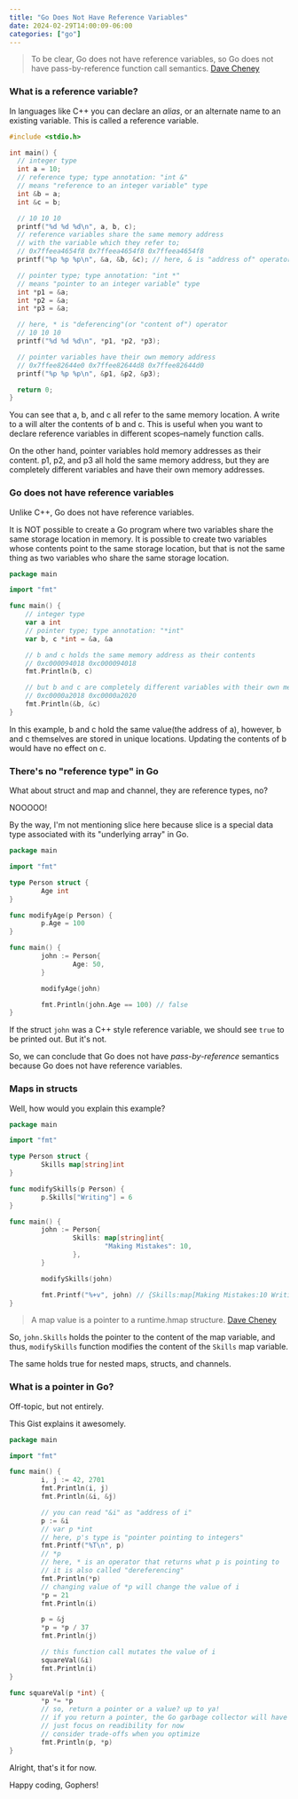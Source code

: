 ```yaml
---
title: "Go Does Not Have Reference Variables"
date: 2024-02-29T14:00:09-06:00
categories: ["go"]
---
```


> To be clear, Go does not have reference variables, so Go does not have pass-by-reference function call semantics.
> [Dave Cheney](https://dave.cheney.net/2017/04/29/there-is-no-pass-by-reference-in-go)

### What is a reference variable?

In languages like C++ you can declare an _alias_, or an alternate name to an existing variable. This is called a reference variable.

```c
#include <stdio.h>

int main() {
  // integer type
  int a = 10;
  // reference type; type annotation: "int &"
  // means "reference to an integer variable" type
  int &b = a;
  int &c = b;

  // 10 10 10
  printf("%d %d %d\n", a, b, c);
  // reference variables share the same memory address
  // with the variable which they refer to;
  // 0x7ffeea4654f8 0x7ffeea4654f8 0x7ffeea4654f8
  printf("%p %p %p\n", &a, &b, &c); // here, & is "address of" operator

  // pointer type; type annotation: "int *"
  // means "pointer to an integer variable" type
  int *p1 = &a;
  int *p2 = &a;
  int *p3 = &a;

  // here, * is "deferencing"(or "content of") operator
  // 10 10 10
  printf("%d %d %d\n", *p1, *p2, *p3);

  // pointer variables have their own memory address
  // 0x7ffee82644e0 0x7ffee82644d8 0x7ffee82644d0
  printf("%p %p %p\n", &p1, &p2, &p3);

  return 0;
}
```

You can see that a, b, and c all refer to the same memory location. A write to a will alter the contents of b and c. This is useful when you want to declare reference variables in different scopes–namely function calls.

On the other hand, pointer variables hold memory addresses as their content. p1, p2, and p3 all hold the same memory address, but they are completely different variables and have their own memory addresses.

### Go does not have reference variables

Unlike C++, Go does not have reference variables.

It is NOT possible to create a Go program where two variables share the same storage location in memory. It is possible to create two variables whose contents point to the same storage location, but that is not the same thing as two variables who share the same storage location.

```go
package main

import "fmt"

func main() {
	// integer type
	var a int
	// pointer type; type annotation: "*int"
	var b, c *int = &a, &a

	// b and c holds the same memory address as their contents
	// 0xc000094018 0xc000094018
	fmt.Println(b, c)

	// but b and c are completely different variables with their own memory addresses
	// 0xc0000a2018 0xc0000a2020
	fmt.Println(&b, &c)
}
```

In this example, b and c hold the same value(the address of a), however, b and c themselves are stored in unique locations. Updating the contents of b would have no effect on c.

### There's no "reference type" in Go

What about struct and map and channel, they are reference types, no?

NOOOOO!

By the way, I'm not mentioning slice here because slice is a special data type associated with its "underlying array" in Go.

```go
package main

import "fmt"

type Person struct {
        Age int
}

func modifyAge(p Person) {
        p.Age = 100
}

func main() {
        john := Person{
                Age: 50,
        }

        modifyAge(john)

        fmt.Println(john.Age == 100) // false
}
```

If the struct `john` was a C++ style reference variable, we should see `true` to be printed out. But it's not.

So, we can conclude that Go does not have _pass-by-reference_ semantics because Go does not have reference variables.

### Maps in structs

Well, how would you explain this example?

```go
package main

import "fmt"

type Person struct {
        Skills map[string]int
}

func modifySkills(p Person) {
        p.Skills["Writing"] = 6
}

func main() {
        john := Person{
                Skills: map[string]int{
                        "Making Mistakes": 10,
                },
        }

        modifySkills(john)

        fmt.Printf("%+v", john) // {Skills:map[Making Mistakes:10 Writing:6]}
}
```

> A map value is a pointer to a runtime.hmap structure.
> [Dave Cheney](https://dave.cheney.net/2017/04/30/if-a-map-isnt-a-reference-variable-what-is-it)

So, `john.Skills` holds the pointer to the content of the map variable, and thus, `modifySkills` function modifies the content of the `Skills` map variable.

The same holds true for nested maps, structs, and channels.

### What is a pointer in Go?

Off-topic, but not entirely.

This Gist explains it awesomely.

```go
package main

import "fmt"

func main() {
        i, j := 42, 2701
        fmt.Println(i, j)
        fmt.Println(&i, &j)

        // you can read "&i" as "address of i"
        p := &i
        // var p *int
        // here, p's type is "pointer pointing to integers"
        fmt.Printf("%T\n", p)
        // *p
        // here, * is an operator that returns what p is pointing to
        // it is also called "dereferencing"
        fmt.Println(*p)
        // changing value of *p will change the value of i
        *p = 21
        fmt.Println(i)

        p = &j
        *p = *p / 37
        fmt.Println(j)

        // this function call mutates the value of i
        squareVal(&i)
        fmt.Println(i)
}

func squareVal(p *int) {
        *p *= *p
        // so, return a pointer or a value? up to ya!
        // if you return a pointer, the Go garbage collector will have something more todo with the heap.
        // just focus on readibility for now
        // consider trade-offs when you optimize
        fmt.Println(p, *p)
}
```

Alright, that's it for now.

Happy coding, Gophers!
